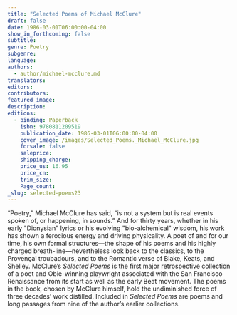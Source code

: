 ```yaml
---
title: "Selected Poems of Michael McClure"
draft: false
date: 1986-03-01T06:00:00-04:00
show_in_forthcoming: false
subtitle:
genre: Poetry
subgenre:
language:
authors:
  - author/michael-mcclure.md
translators:
editors:
contributors:
featured_image:
description:
editions:
  - binding: Paperback
    isbn: 9780811209519
    publication_date: 1986-03-01T06:00:00-04:00
    cover_image: /images/Selected_Poems._Michael_McClure.jpg
    forsale: false
    saleprice:
    shipping_charge:
    price_us: 16.95
    price_cn:
    trim_size:
    Page_count:
_slug: selected-poems23
---
```


“Poetry,” Michael McClure has said, “is not a system but is real events spoken of, or happening, in sounds.” And for thirty years, whether in his early "Dionysian" lyrics or his evolving "bio-alchemical" wisdom, his work has shown a ferocious energy and driving physicality. A poet of and for our time, his own formal structures—the shape of his poems and his highly charged breath-line—nevertheless look back to the classics, to the Provençal troubadours, and to the Romantic verse of Blake, Keats, and Shelley. McClure’s _Selected Poems_ is the first major retrospective collection of a poet and Obie-winning playwright associated with the San Francisco Renaissance from its start as well as the early Beat movement. The poems in the book, chosen by McClure himself, hold the undiminished force of three decades’ work distilled. Included in _Selected Poems_ are poems and long passages from nine of the author’s earlier collections.

